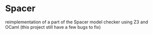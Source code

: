 # Spacer
reimplementation of a part of the Spacer model checker using Z3 and OCaml
(this project still have a few bugs to fix)
